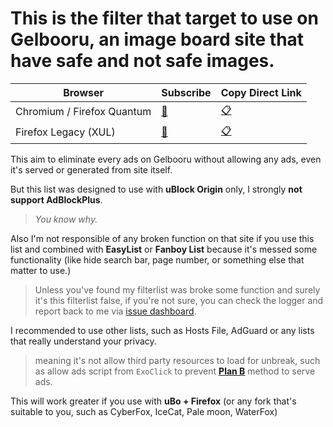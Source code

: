 # This is the filter that target to use on Gelbooru, an image board site that have safe and not safe images.

| **Browser** | **Subscribe** | **Copy Direct Link** |
| ------------ | ------------- |  ------------- |
| Chromium / Firefox Quantum | [:scroll:](https://subscribe.adblockplus.org/?location=https%3A%2F%2Fgithub.com%2Fkowith337%2FPersonalFilterListCollection%2Fraw%2Fmaster%2Ffilterlist%2Fbooru%2FGelboLube.txt&amp;title=GelboLube%20for%20Chromium%20or%20Firefox%20WebExt) | [:clipboard:](https://github.com/kowith337/PersonalFilterListCollection/raw/master/filterlist/booru/GelboLube.txt) |
| Firefox Legacy (XUL) | [:scroll:](https://subscribe.adblockplus.org/?location=https%3A%2F%2Fgithub.com%2Fkowith337%2FPersonalFilterListCollection%2Fraw%2Fmaster%2Ffilterlist%2Fbooru%2FGelboLube-Legacy.txt&amp;title=GelboLube%20for%20Firefox%20Legacy) | [:clipboard:](https://github.com/kowith337/PersonalFilterListCollection/raw/master/filterlist/booru/GelboLube-Legacy.txt) |

This aim to eliminate every ads on Gelbooru without allowing any ads, even it's served or generated from site itself.

But this list was designed to use with **uBlock Origin** only, I strongly **not support AdBlockPlus**.

> *You know why.*

Also I'm not responsible of any broken function on that site if you use this list and combined with **EasyList** or **Fanboy List** because it's messed some functionality (like hide search bar, page number, or something else that matter to use.)

> Unless you've found my filterlist was broke some function and surely it's this filterlist false, if you're not sure, you can check the logger and report back to me via [issue dashboard](https://github.com/kowith337/PersonalFilterListCollection/issues).

I recommended to use other lists, such as Hosts File, AdGuard or any lists that really understand your privacy. 

> meaning it's not allow third party resources to load for unbreak, such as allow ads script from `ExoClick` to prevent **[Plan B](https://github.com/kowith337/GelboLube/wiki/Blocking-rule-explanation#ublock-resource-injection-rule)** method to serve ads.

This will work greater if you use with **uBo + Firefox** (or any fork that's suitable to you, such as CyberFox, IceCat, Pale moon, WaterFox)